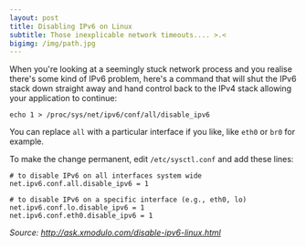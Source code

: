 ```yaml
---
layout: post
title: Disabling IPv6 on Linux
subtitle: Those inexplicable network timeouts.... >.<
bigimg: /img/path.jpg
---
```


When you're looking at a seemingly stuck network process and you realise
there's some kind of IPv6 problem, here's a command that will shut the IPv6
stack down straight away and hand control back to the IPv4 stack allowing 
your application to continue: 

```
echo 1 > /proc/sys/net/ipv6/conf/all/disable_ipv6 

```
You can replace `all` with a particular interface if you like, like `eth0`
or `br0` for example.

To make the change permanent, edit `/etc/sysctl.conf` and add these lines:

```
# to disable IPv6 on all interfaces system wide
net.ipv6.conf.all.disable_ipv6 = 1

# to disable IPv6 on a specific interface (e.g., eth0, lo)
net.ipv6.conf.lo.disable_ipv6 = 1
net.ipv6.conf.eth0.disable_ipv6 = 1
```




_Source: http://ask.xmodulo.com/disable-ipv6-linux.html_
